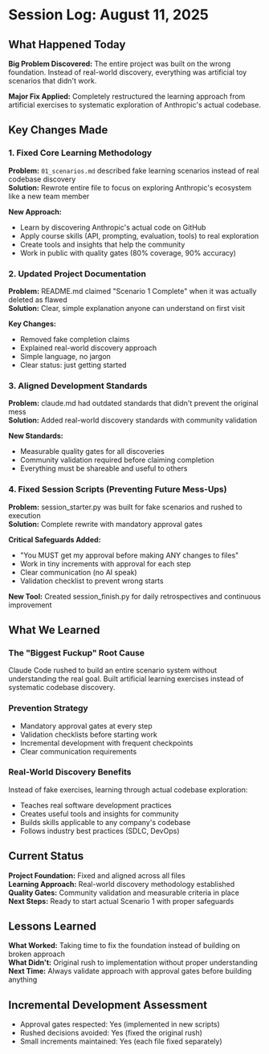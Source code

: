 # Session Log: August 11, 2025

## What Happened Today

**Big Problem Discovered:** The entire project was built on the wrong foundation. Instead of real-world discovery, everything was artificial toy scenarios that didn't work.

**Major Fix Applied:** Completely restructured the learning approach from artificial exercises to systematic exploration of Anthropic's actual codebase.

## Key Changes Made

### 1. Fixed Core Learning Methodology
**Problem:** `01_scenarios.md` described fake learning scenarios instead of real codebase discovery  
**Solution:** Rewrote entire file to focus on exploring Anthropic's ecosystem like a new team member

**New Approach:**
- Learn by discovering Anthropic's actual code on GitHub
- Apply course skills (API, prompting, evaluation, tools) to real exploration
- Create tools and insights that help the community
- Work in public with quality gates (80% coverage, 90% accuracy)

### 2. Updated Project Documentation
**Problem:** README.md claimed "Scenario 1 Complete" when it was actually deleted as flawed  
**Solution:** Clear, simple explanation anyone can understand on first visit

**Key Changes:**
- Removed fake completion claims
- Explained real-world discovery approach
- Simple language, no jargon
- Clear status: just getting started

### 3. Aligned Development Standards  
**Problem:** claude.md had outdated standards that didn't prevent the original mess  
**Solution:** Added real-world discovery standards with community validation

**New Standards:**
- Measurable quality gates for all discoveries
- Community validation required before claiming completion
- Everything must be shareable and useful to others

### 4. Fixed Session Scripts (Preventing Future Mess-Ups)
**Problem:** session_starter.py was built for fake scenarios and rushed to execution  
**Solution:** Complete rewrite with mandatory approval gates

**Critical Safeguards Added:**
- "You MUST get my approval before making ANY changes to files"
- Work in tiny increments with approval for each step
- Clear communication (no AI speak)
- Validation checklist to prevent wrong starts

**New Tool:** Created session_finish.py for daily retrospectives and continuous improvement

## What We Learned

### The "Biggest Fuckup" Root Cause
Claude Code rushed to build an entire scenario system without understanding the real goal. Built artificial learning exercises instead of systematic codebase discovery.

### Prevention Strategy
- Mandatory approval gates at every step
- Validation checklists before starting work  
- Incremental development with frequent checkpoints
- Clear communication requirements

### Real-World Discovery Benefits
Instead of fake exercises, learning through actual codebase exploration:
- Teaches real software development practices
- Creates useful tools and insights for community
- Builds skills applicable to any company's codebase
- Follows industry best practices (SDLC, DevOps)

## Current Status

**Project Foundation:** Fixed and aligned across all files  
**Learning Approach:** Real-world discovery methodology established  
**Quality Gates:** Community validation and measurable criteria in place  
**Next Steps:** Ready to start actual Scenario 1 with proper safeguards

## Lessons Learned

**What Worked:** Taking time to fix the foundation instead of building on broken approach  
**What Didn't:** Original rush to implementation without proper understanding  
**Next Time:** Always validate approach with approval gates before building anything

## Incremental Development Assessment

- Approval gates respected: Yes (implemented in new scripts)
- Rushed decisions avoided: Yes (fixed the original rush)  
- Small increments maintained: Yes (each file fixed separately)